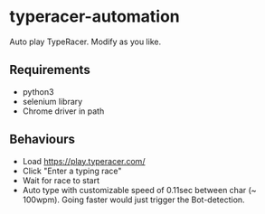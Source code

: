 # typeracer-automation
Auto play TypeRacer. Modify as you like. 

## Requirements
* python3
* selenium library
* Chrome driver in path

## Behaviours
* Load https://play.typeracer.com/
* Click "Enter a typing race"
* Wait for race to start
* Auto type with customizable speed of 0.11sec between char (~ 100wpm). Going faster would just trigger the Bot-detection.
